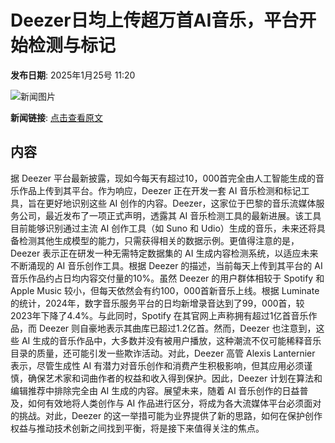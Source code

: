 # Deezer日均上传超万首AI音乐，平台开始检测与标记

**发布日期**: 2025年1月25号 11:20

![新闻图片](https://pic.chinaz.com/picmap/202305191742085603_2.jpg)

**新闻链接**: [点击查看原文](https://www.aibase.com/zh/news/15018)

## 内容

据 Deezer 平台最新披露，现如今每天有超过10，000首完全由人工智能生成的音乐作品上传到其平台。作为响应，Deezer 正在开发一套 AI 音乐检测和标记工具，旨在更好地识别这些 AI 创作的内容。Deezer，这家位于巴黎的音乐流媒体服务公司，最近发布了一项正式声明，透露其 AI 音乐检测工具的最新进展。该工具目前能够识别通过主流 AI 创作工具（如 Suno 和 Udio）生成的音乐，未来还将具备检测其他生成模型的能力，只需获得相关的数据示例。更值得注意的是，Deezer 表示正在研发一种无需特定数据集的 AI 生成内容检测系统，以适应未来不断涌现的 AI 音乐创作工具。根据 Deezer 的描述，当前每天上传到其平台的 AI 音乐作品约占日均内容交付量的10%。虽然 Deezer 的用户群体相较于 Spotify 和 Apple Music 较小，但每天依然会有约100，000首新音乐上线。根据 Luminate 的统计，2024年，数字音乐服务平台的日均新增录音达到了99，000首，较2023年下降了4.4%。与此同时，Spotify 在其官网上声称拥有超过1亿首音乐作品，而 Deezer 则自豪地表示其曲库已超过1.2亿首。然而，Deezer 也注意到，这些 AI 生成的音乐作品中，大多数并没有被用户播放，这种潮流不仅可能稀释音乐目录的质量，还可能引发一些欺诈活动。对此，Deezer 高管 Alexis Lanternier 表示，尽管生成性 AI 有潜力对音乐创作和消费产生积极影响，但其应用必须谨慎，确保艺术家和词曲作者的权益和收入得到保护。因此，Deezer 计划在算法和编辑推荐中排除完全由 AI 生成的内容。展望未来，随着 AI 音乐创作的日益普及，如何有效地将人类创作与 AI 作品进行区分，将成为各大流媒体平台必须面对的挑战。对此，Deezer 的这一举措可能为业界提供了新的思路，如何在保护创作权益与推动技术创新之间找到平衡，将是接下来值得关注的焦点。
